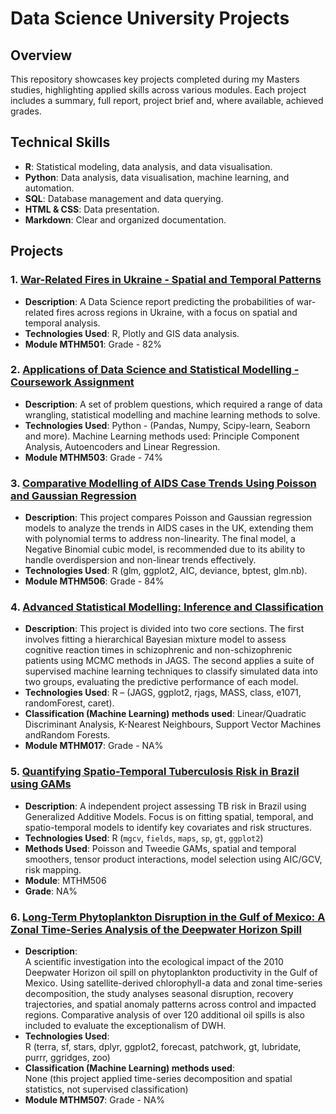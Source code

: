 # Data Science University Projects

## Overview

This repository showcases key projects completed during my Masters studies, highlighting applied skills across various modules. Each project includes a summary, full report, project brief and, where available, achieved grades.

## Technical Skills

- **R**: Statistical modeling, data analysis, and data visualisation.
- **Python**: Data analysis, data visualisation, machine learning, and automation.
- **SQL**: Database management and data querying.
- **HTML & CSS**: Data presentation.
- **Markdown**: Clear and organized documentation.

## Projects

### 1. [War-Related Fires in Ukraine - Spatial and Temporal Patterns](https://github.com/KetchupJL/university-projects/tree/main/Ukraine%20War-Fire%20Project)
   - **Description**: A Data Science report predicting the probabilities of war-related fires across regions in Ukraine, with a focus on spatial and temporal analysis.
   - **Technologies Used**: R, Plotly and GIS data analysis.
   - **Module MTHM501**: Grade - 82%


### 2. [Applications of Data Science and Statistical Modelling - Coursework Assignment](https://github.com/KetchupJL/university-projects/tree/main/MTHM503%20-%20Project)
   - **Description**: A set of problem questions, which required a range of data wrangling, statistical modelling and machine learning methods to solve.
   - **Technologies Used**: Python - (Pandas, Numpy, Scipy-learn, Seaborn and more). Machine Learning methods used: Principle Component Analysis, Autoencoders and Linear Regression.
   - **Module MTHM503**: Grade - 74%


### 3. [Comparative Modelling of AIDS Case Trends Using Poisson and Gaussian Regression](https://github.com/KetchupJL/university-projects/tree/main/Statistical%20Data%20Modelling%20Projects%20-%20MTHM506/Coursework%201%20-%20Practical%20Modelling%20Excersizes%20and%20Theoretical%20Problems)
   - **Description**: This project compares Poisson and Gaussian regression models to analyze the trends in AIDS cases in the UK, extending them with polynomial terms to address non-linearity. The final model, a Negative Binomial cubic model, is recommended due to its ability to handle overdispersion and non-linear trends effectively.
   - **Technologies Used**: R (glm, ggplot2, AIC, deviance, bptest, glm.nb).
   - **Module MTHM506**: Grade - 84%



### 4. [Advanced Statistical Modelling: Inference and Classification](https://github.com/KetchupJL/university-projects/tree/main/Advanced%20Topics%20In%20Statistics)
   - **Description**: This project is divided into two core sections. The first involves fitting a hierarchical Bayesian mixture model to assess cognitive reaction times in schizophrenic and non-schizophrenic patients using MCMC methods in JAGS. The second applies a suite of supervised machine learning techniques to classify simulated data into two groups, evaluating the predictive performance of each model.
   - **Technologies Used**: R – (JAGS, ggplot2, rjags, MASS, class, e1071, randomForest, caret).
   - **Classification (Machine Learning) methods used**: Linear/Quadratic Discriminant Analysis, K-Nearest Neighbours, Support Vector Machines andRandom Forests.
   - **Module MTHM017**: Grade - NA%


### 5. [Quantifying Spatio-Temporal Tuberculosis Risk in Brazil using GAMs](https://github.com/KetchupJL/university-projects/tree/main/Advanced%20Topics%20In%20Statistics)
- **Description**: A independent project assessing TB risk in Brazil using Generalized Additive Models. Focus is on fitting spatial, temporal, and spatio-temporal models to identify key covariates and risk structures.
- **Technologies Used**: R (`mgcv`, `fields`, `maps`, `sp`, `gt`, `ggplot2`)
- **Methods Used**: Poisson and Tweedie GAMs, spatial and temporal smoothers, tensor product interactions, model selection using AIC/GCV, risk mapping.
- **Module**: MTHM506
- **Grade**: NA%


### 6. [Long-Term Phytoplankton Disruption in the Gulf of Mexico: A Zonal Time-Series Analysis of the Deepwater Horizon Spill](https://github.com/KetchupJL/university-projects/tree/main/Communicating%20Data)
- **Description**:  
  A scientific investigation into the ecological impact of the 2010 Deepwater Horizon oil spill on phytoplankton productivity in the Gulf of Mexico. Using satellite-derived chlorophyll-a data and zonal time-series decomposition, the study analyses seasonal disruption, recovery trajectories, and spatial anomaly patterns across control and impacted regions. Comparative analysis of over 120 additional oil spills is also included to evaluate the exceptionalism of DWH.
- **Technologies Used**:  
  R (terra, sf, stars, dplyr, ggplot2, forecast, patchwork, gt, lubridate, purrr, ggridges, zoo)
- **Classification (Machine Learning) methods used**:  
  None (this project applied time-series decomposition and spatial statistics, not supervised classification)
- **Module MTHM507**: Grade - NA%

